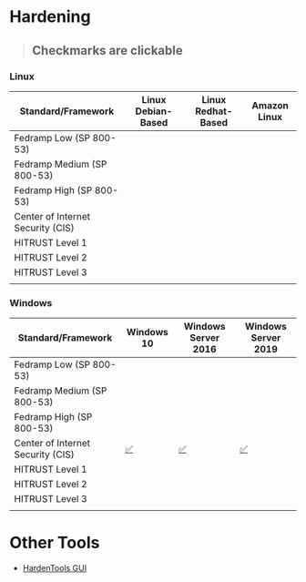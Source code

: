 # Hardening

> ## Checkmarks are clickable

### Linux

| Standard/Framework                | Linux Debian-Based | Linux Redhat-Based |Amazon Linux        |
| --------------------------------- | ------------------ | ------------------ | ------------------ |
| Fedramp Low (SP 800-53)           |                    |                    |                    |
| Fedramp Medium (SP 800-53)        |                    |                    |                    |
| Fedramp High (SP 800-53)          |                    |                    |                    |
| Center of Internet Security (CIS) |                    |                    |                    |
| HITRUST Level 1                   |                    |                    |                    |
| HITRUST Level 2                   |                    |                    |                    |
| HITRUST Level 3                   |                    |                    |                    |
|                                   |                    |                    |                    |



### Windows

| Standard/Framework                | Windows 10 | Windows Server 2016 | Windows Server 2019 |
| --------------------------------- | ---------- | ------------------- | ------------------- |
| Fedramp Low (SP 800-53)           |            |                     |                     |
| Fedramp Medium (SP 800-53)        |            |                     |                     |
| Fedramp High (SP 800-53)          |            |                     |                     |
| Center of Internet Security (CIS) |[:white_check_mark:](/Windows/CIS)|[:white_check_mark:](/Windows/CIS)|[:white_check_mark:](/Windows/CIS)|
| HITRUST Level 1                   |            |                     |                     |
| HITRUST Level 2                   |            |                     |                     |
| HITRUST Level 3                   |            |                     |                     |
|                                   |            |                     |                     |

# Other Tools

- [HardenTools GUI](https://github.com/securitywithoutborders/hardentools)




